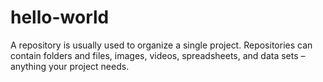 # hello-world
A repository is usually used to organize a single project. Repositories can contain folders and files, images, videos, spreadsheets, and data sets – anything your project needs. 
